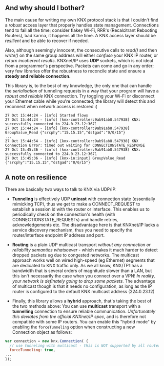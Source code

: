 ## And why should I bother?

The main cause for writing my own KNX protocol stack is that I couldn't find a *robust* access layer that properly handles state management.
Connections tend to fail all the time; consider flakey Wi-Fi, RRR's (Recalcitrant Rebooting Routers), bad karma, it happens all the time. A KNX access layer should be *resilient* and be able to recover if needed.

Also, although seemingly innocent, the consecutive calls to *read()* and then *write()* on the same group address will either *confuse* your KNX IP router, or *return incoherent results*.
KNXnet/IP uses **UDP** sockets, which is not ideal from a programmer's perspective. Packets can come and go in any order; very few libraries offer the robustness to reconcile state and ensure a **steady and reliable connection**.

This library is, to the best of my knowledge, the only one that can handle the *serialisation* of tunneling requests in a way that your program will have a *robust and reliable* KNX connection. Try toggling your Wi-Fi or disconnect your Ethernet cable while you're connected; the library will detect this and reconnect when network access is restored :)

```
27 Oct 15:44:24 - [info] Started flows
27 Oct 15:44:24 - [info] [knx-controller:9ab91ab8.547938] KNX: successfully connected to 224.0.23.12:3671
27 Oct 15:44:24 - [info] [knx-controller:9ab91ab8.547938] GroupValue_Read {"srcphy":"15.15.15","dstgad":"0/0/15"}
...
27 Oct 15:44:54 - [info] [knx-controller:9ab91ab8.547938] KNX Connection Error: timed out waiting for CONNECTIONSTATE_RESPONSE
27 Oct 15:45:36 - [info] [knx-controller:9ab91ab8.547938] KNX: successfully connected to 224.0.23.12:3671
27 Oct 15:45:36 - [info] [knx-in:input] GroupValue_Read {"srcphy":"15.15.15","dstgad":"0/0/15"}
```


## A note on resilience

There are basically *two* ways to talk to KNX via UDP/IP:

- **Tunneling** is effectively UDP **unicast** with connection state (essentially mimicking TCP), thus we get to make a CONNECT_REQUEST to establish a session id with the router or interface. This enables us to periodically check on the connection's health (with CONNECTIONSTATE_REQUESTs) and handle retries, acknowledgements etc. The disadvantage here is that KNXnet/IP lacks a service discovery mechanism, thus you need to specify the router/interface endpoint IP address and port.

- **Routing** is a plain UDP multicast transport *without any connection or reliability semantics whatsoever* - which makes it much harder to detect dropped packets eg due to congested networks. The multicast approach works well on wired high-speed (eg Ethernet) segments that are dedicated to KNX traffic only. As we all know, KNX/TP1 has a bandwidth that is several orders of magnitude slower than a LAN, but this isn't necessarily the case when you connect over a VPN! *In reality, your network is definately going to drop some packets*. The advantage of multicast though is that it needs no configuration, as long as the IP router is configured to the default KNX multicast address (224.0.23.12)

- Finally, this library allows a **hybrid** approach, that's taking the best of the two methods above: You can use **multicast** transport with a **tunnelling** connection to ensure reliable communication. *Unfortunately this deviates from the official KNXnet/IP spec*, and is therefore not compatible with some IP routers. You can enable this "hybrid mode" by enabling the `forceTunneling` option when constructing a new Connection object as follows:

```js
var connection = new knx.Connection( {
  // use tunneling with multicast - this is NOT supported by all routers!
  forceTunneling: true,
...
});
```
